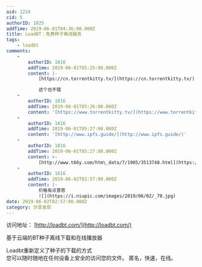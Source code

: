 ```yaml
---
aid: 1224
cid: 5
authorID: 1825
addTime: 2019-06-01T04:36:00.000Z
title: LoadBT：免费种子离线服务
tags:
    - loadbt
comments:
    -
        authorID: 1816
        addTime: 2019-06-01T05:25:00.000Z
        content: |-
            [https://cn.torrentkitty.tv/](https://cn.torrentkitty.tv/)

            这个也不错
    -
        authorID: 1816
        addTime: 2019-06-01T05:26:00.000Z
        content: '[https://www.torrentkitty.tv/](https://www.torrentkitty.tv/)'
    -
        authorID: 1816
        addTime: 2019-06-01T05:27:00.000Z
        content: '[http://www.ipfs.guide/](http://www.ipfs.guide/)'
    -
        authorID: 1816
        addTime: 2019-06-01T05:27:00.000Z
        content: >-
            [http://www.t66y.com/htm\_data/7/1905/3513748.html](https://www.t66y.com/htm_data/7/1905/3513748.html)
    -
        authorID: 1616
        addTime: 2019-06-02T02:57:00.000Z
        content: |-
            价格有点意思  
            ![](https://i.niupic.com/images/2019/06/02/_70.jpg)
date: 2019-06-02T02:57:00.000Z
category: 分享发现
---
```


访问地址： [http://loadbt.com/](http://loadbt.com/)

基于云端的BT种子离线下载和在线播放器

Loadbt重新定义了种子的下载的方式  
您可以随时随地在任何设备上安全的访问您的文件。 匿名，快速，在线。
